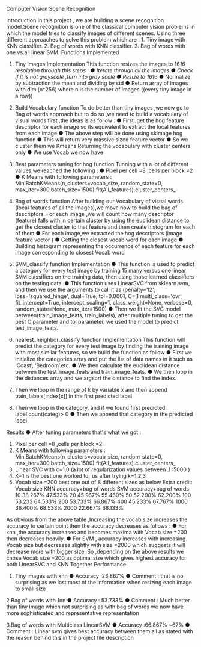 Computer Vision 
            Scene Recognition 


Introduction 
In this project , we are building a scene recognition model.Scene recognition is one of the classical computer vision problems in which the model tries to classify images of different scenes. 
Using three different approaches to solve this problem which are : 1. Tiny image with KNN classifier. 
2. Bag of words with KNN classifier. 
3. Bag of words with one vs.all linear SVM. 
Functions Implemented 
1. Tiny images Implementation 
This function resizes the images to 16*16 resolution through this steps : ● Iterate through all the images 
● Check if it is not grayscale ,turn into gray scale 
● Resize to 16*16 
● Normalize by subtraction the mean and dividing by std 
● Return array of images with dim (n*256) where n is the number of images ((every tiny image in a row))
  

2. Build Vocabulary function 
To do better than tiny images ,we now go to Bag of words approach but to do so ,we need to build a vocabulary of visual words first ,the ideas is as follow : ● First ,get the hog feature descriptor for each image so its equivalent to extract the local features from each image 
● The above step will be done using skimage hog function 
● This will return very massive sized feature vector 
● So we cluster them we Kmeans Returning the vocabulary with cluster centers only 
● We use Vocab we now have
  

3. Best parameters tuning for hog function 
Tunning with a lot of different values,we reached the following : 
● Pixel per cell =8 ,cells per block =2 
● K Means with following parameters : 
MiniBatchKMeans(n_clusters=vocab_size, random_state=0, 
max_iter=300,batch_size=1500).fit(All_features).cluster_centers_ 
4. Bag of words function 
After building our Vocabulary of visual words (local features of all the images),we move now to build the bag of descriptors. 
For each image ,we will count how many descriptor (feature) falls with in certain cluster by using the euclidean distance to get the closest cluster to that feature and then create histogram for each of them 
● For each image,we extracted the hog descriptors (image feature vector ) ● Getting the closest vocab word for each image 
● Building histogram representing the occurrence of each feature for each image corresponding to closest Vocab word
  

5. SVM_classify function Implementation 
● This function is used to predict a category for every test image by training 15 many versus one linear SVM classifiers on the training data, then using those learned classifiers on the testing data. 
● This function uses LinearSVC from sklearn.svm, and then we use the arguments to call it as (penalty='l2', loss='squared_hinge', dual=True, tol=0.0001, C=,1 multi_class='ovr', fit_intercept=True, intercept_scaling=1, class_weight=None, verbose=0, random_state=None, max_iter=1500) 
● Then we fit the SVC model between(train_image_feats, train_labels), after multiple tuning to get the best C parameter and tol parameter, we used the model to predict test_image_feats.
  

6. nearest_neighbor_classify function Implementation 
This function will predict the category for every test image by finding the training image with most similar features, so we build the function as follow ● First we initialize the categories array and put the list of data names in it such as ‘Coast’, ‘Bedroom’.etc. 
● We then calculate the euclidean distance between the test_image_feats and train_image_feats. 
● We then loop in the distances array and we argsort the distance to find the index. 
1. Then we loop in the range of k by variable x and then append 
train_labels[index[x]] in the first predicted label 
2. Then we loop in the category, and if we found first predicted 
label.count(categ)> 0 
● Then we append that category in the predicted label
  

Results 
● After tuning parameters that's what we got : 
1) Pixel per cell =8 ,cells per block =2 
2) K Means with following parameters : 
MiniBatchKMeans(n_clusters=vocab_size, random_state=0, 
max_iter=300,batch_size=1500).fit(All_features).cluster_centers_ 
3) Linear SVC with c=1.0 (a lot of regularization values between .1 
:5000 ) 
4) K=1 is the best one worked for us after trying k=1,2,3 
5) Vocab size =200 best one out of 8 different sizes as below 
Extra credit: 
Vocab size 
	KNN accuracy+bag of words SVM accuracy+bag of words
	10 
	38.267% 47.533%
	20 
	45.967% 55.460%
	50 
	52.200% 62.200%
	100 
	53.233 64.533%
	200 
	53.733% 66.867%
	400 
	45.233% 67.767%
	1000 
	36.400% 68.533%
	2000 
	22.667% 68.133%
	



As obvious from the above table ,Increasing the vocab size increases the accuracy to certain point then the accuracy decreases as follows : 
● For knn ,the accuracy increases and becomes maxima with Vocab size =200 then decreases heavily. 
● For SVM , accuracy increases with increasing Vocab size but decreases slightly with size =2000 which suggests it will decrease more with bigger size. 
So ,depending on the above results we chose Vocab size =200 as optimal size which gives highest accuracy for both LinearSVC and KNN Together
Performance 
1. Tiny images with knn 
● Accuracy :23.867% 
● Comment : that is no surprising as we lost most of the information when resizing each image to small size
  

2.Bag of words with 1nn 
● Accuracy : 53.733% 
● Comment : Much better than tiny image which not surprising as with bag of words we now have more sophisticated and representative representation
  

3.Bag of words with Multiclass LinearSVM 
● Accuracy :66.867% ~67% 
● Comment : Linear svm gives best accuracy between them all as stated with the reason behind this in the project file description
